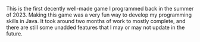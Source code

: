 This is the first decently well-made game I programmed back in the summer of 2023. Making this game was a very fun way to develop my programming skills in Java. It took around two months of work to mostly complete, and there are still some unadded features that I may or may not update in the future. 
